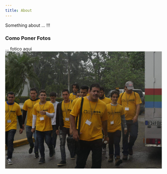 ```yaml
---
title: About
---
```


Something about ... !!!

### Como Poner Fotos

... fotico aqui
![My helpful screenshot](/assets/carabana.jpg)


